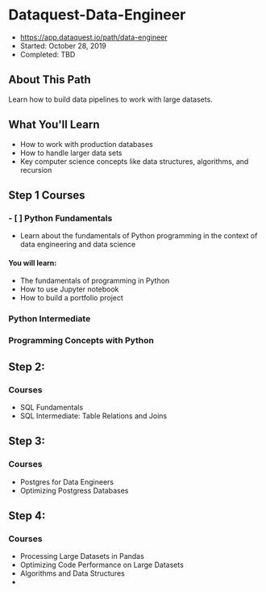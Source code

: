 # Dataquest-Data-Engineer
- https://app.dataquest.io/path/data-engineer
- Started: October 28, 2019
- Completed: TBD

## About This Path
Learn how to build data pipelines to work with large datasets.

## What You'll Learn
* How to work with production databases
* How to handle larger data sets
* Key computer science concepts like data structures, algorithms, and recursion

## Step 1 Courses 
### - [ ] Python Fundamentals
* Learn about the fundamentals of Python programming in the context of data engineering and data science
#### You will learn:
* The fundamentals of programming in Python
* How to use Jupyter notebook
* How to build a portfolio project

### Python Intermediate
### Programming Concepts with Python

## Step 2:
### Courses
* SQL Fundamentals
* SQL Intermediate: Table Relations and Joins

## Step 3:
### Courses
* Postgres for Data Engineers
* Optimizing Postgress Databases

## Step 4:
### Courses
* Processing Large Datasets in Pandas
* Optimizing Code Performance on Large Datasets
* Algorithms and Data Structures
*
